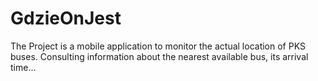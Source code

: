# GdzieOnJest
The Project is a mobile application to monitor the actual location of PKS buses. Consulting information about the nearest available bus, its arrival time...

